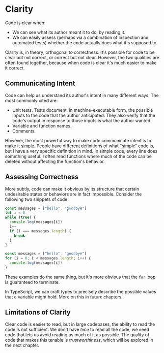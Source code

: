 # Clarity

Code is clear when:

- We can see what its author meant it to do, by reading it.
- We can easily assess (perhaps via a combination of inspection and automated tests) whether the code actually does what it's supposed to.

Clarity is, in theory, orthogonal to correctness. It's possible for code to be clear but not correct, or correct but not clear. However, the two qualities are often found together, because when code is clear it's much easier to make it correct.

## Communicating Intent

Code can help us understand its author's intent in many different ways. The most commonly cited are:

- Unit tests. Tests document, in machine-executable form, the possible inputs to the code that the author anticipated. They also verify that the code's output in response to those inputs is what the author wanted.
- Variable and function names.
- Comments.

However, the most powerful way to make code communicate intent is to make it [simple](simplicity.html). People have different definitions of what "simple" code is, but I have a very specific definition in mind. In simple code, every line does something useful. I often read functions where much of the code can be deleted without affecting the function's behavior.

<!--

```js
// This code isn't as simple as it could be; the initial length check is not needed
// because Array.some() always returns false if the array is empty.
function hasAVowel(word) {
  if (word.length === 0) {
    return false
  }
  const letters = [...word]
  return letters.some(isVowel)
}
```

Some readers might opine that the length check makes the code more explicit and is thus desirable even if it's not technically necessary. I say you should put that information in a unit test:

```js
describe("hasAVowel", () => {
  it("returns false given a 'word' with no letters", () => {
    expect(hasAVowel("")).toBe(false)
  })

  // ...
})
```
-->
## Assessing Correctness



More subtly, code can make it obvious by its structure that certain undesirable states or behaviors are in fact impossible. Consider the following two snippets of code:

```js
const messages = ["hello", "goodbye"]
let i = 0
while (true) {
  console.log(messages[i])
  i++
  if (i === messages.length) {
    break
  }
}
```

```js
const messages = ["hello", "goodbye"]
for (i = 0; i < messages.length; i++) {
  console.log(messages[i])
}
```

These examples do the same thing, but it's more obvious that the `for` loop is guaranteed to terminate.

In TypeScript, we can craft types to precisely describe the possible values that a variable might hold. More on this in future chapters.

## Limitations of Clarity

Clear code is easier to read, but in large codebases, the ability to read the code is not sufficient. We don't have _time_ to read all the code; we need code that lets us avoid reading as much of it as possible. The quality of code that makes this tenable is _trustworthiness_, which will be explored in the next chapter.